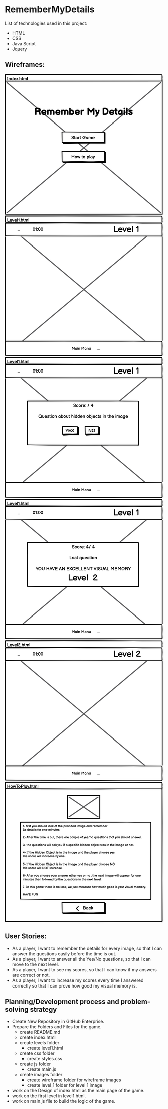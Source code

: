 # RememberMyDetails 
List of technologies used in this project:
- HTML
- CSS 
- Java Script
- Jquery

## Wireframes:
![main page](images/wireframe/Main.png)
![First level when click on start game button](images/wireframe/Level1.png)
![first question](images/wireframe/Level_1_QUESTIONS.png)
![last question](images/wireframe/Level_1_FINAL.png)
![second level when click on level 2](images/wireframe/Level2.png)
![how to play instructions](images/wireframe/HowToPlay.png)

## User Stories:
- As a player, I want to remember the details for every image, so that I can answer the questions easily before the time is out.
- As a player, I want to answer all the Yes/No questions, so that I can move to the next level.
- As a player, I want to see my scores, so that I can know if my answers are correct or not.
- As a player, I want to increase my scores every time I answered correctly so that I can prove how good my visual memory is.

## Planning/Development process and problem-solving strategy
- Create New Repository in GitHub Enterprise.
- Prepare the Folders and Files for the game.
  - create README.md
  - create index.html
  - create levels folder
     - create level1.html
  - create css folder 
     - create styles.css
  - create js folder
     - create main.js
  - create images folder 
     - create wireframe folder for wireframe images 
     - create level_1 folder for level 1 image
 - work on the Design of index.html as the main page of the game.
 - work on the first level in level1.html.
 - work on main.js file to build the logic of the game. 
